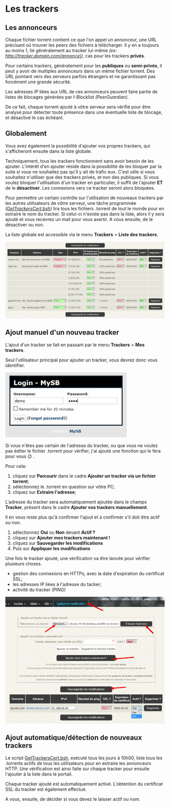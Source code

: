 # Les trackers

## Les annonceurs

Chaque fichier torrent contient ce que l'on appel un annonceur, une URL précisant où trouver les peers des fichiers à télécharger. Il y en a toujours au moins 1, lié généralement au tracker lui-même _\(ex: http://tracker.domain.com/annonce\)_, cas pour les trackers **privés**.

Pour certains trackers, généralement pour les **publiques** ou **semi-privés**, il peut y avoir de multiples annonceurs dans un même fichier torrent. Des URL pointant vers des serveurs parfois étrangers et ne garantissant pas forcément une grande sécurité.

Les adresses IP liées aux URL de ces annonceurs peuvent faire partie de listes de blocages générées par I-Blocklist _\(PeerGuardian\)_.

De ce fait, chaque torrent ajouté à vôtre serveur sera vérifié pour être analysé pour détecter toute présence dans une éventuelle liste de blocage, et désactivé le cas échéant.

## Globalement

Vous avez également la possibilité d'ajouter vos propres trackers, qui s'afficheront ensuite dans la liste globale.

Techniquement, tous les trackers fonctionnent sans avoir besoin de les ajouter. L’intérêt d'en ajouter réside dans la possibilité de les bloquer par la suite si vous ne souhaitez pas qu'il y ait de trafic eux. C'est utile si vous souhaitez n'utiliser que des trackers privés, et non des publiques. Si vous voulez bloquer l'utilisation d'un tracker en particulier, il suffit de l'ajouter **ET** de le **désactiver**. Les connexions vers ce tracker seront alors bloquées.

Pour permettre un certain contrôle sur l'utilisation de nouveaux trackers par les autres utilisateurs de vôtre serveur, une tâche programmée _\(_[_GetTrackersCert.bsh_](https://mysb.gitbook.io/dov5.4_fr3_fr/le-portail/binaires-and-scripts)_\)_ lira tous les fichiers .torrent de tout le monde pour en extraire le nom du tracker. Si celui-ci n'existe pas dans la liste, alors il y sera ajouté et vous recevrez un mail pour vous avertir. A vous ensuite, de le désactiver ou non.

La liste globale est accessible via le menu **Trackers** &gt; **Liste des trackers**.

![](../.gitbook/assets/trackers_list.jpg)

## Ajout manuel d'un nouveau tracker

L'ajout d'un tracker se fait en passant par le menu **Trackers** &gt; **Mes trackers**.

Seul l'utilisateur principal pour ajouter un tracker, vous devrez donc vous identifier.

![](../.gitbook/assets/admin_login.jpg)

Si vous n'êtes pas certain de l'adresse du tracker, ou que vous ne voulez pas éditer le fichier .torrent pour vérifier, j'ai ajouté une fonction qui le fera pour vous 😉 .

Pour cela:

1. cliquez sur **Parcourir** dans le cadre **Ajouter un tracker via un fichier torrent**;
2. sélectionnez le .torrent en question sur vôtre PC;
3. cliquez sur **Extraire l'adresse**;

L'adresse du tracker sera automatiquement ajoutée dans le champs **Tracker**, présent dans le cadre **Ajouter vos trackers manuellement**.

Il en vous reste plus qu'à confirmer l'ajout et à confirmer s'il doit être actif ou non.

1. sélectionnez **Oui** ou **Non** devant **Actif ?**
2. cliquez sur **Ajouter mes trackers maintenant !**
3. cliquez sur **Sauvegarder les modifications**
4. Puis sur **Appliquer les modifications**

Une fois le tracker ajouté, une vérification va être lancée pour vérifier plusieurs choses.

* gestion des connexions en HTTPs, avec la date d'expiration du certificat SSL;
* les adresses IP liées à l'adresse du tacker;
* activité du tracker _\(PING\)_

![](../.gitbook/assets/trackers_extract.jpg)

## Ajout automatique/détection de nouveaux trackers

Le script [GetTrackersCert.bsh](https://mysb.gitbook.io/doc/v/v5.4_fr/mysb-en-detail/binaires-and-scripts#les-scripts-usuels), exécuté tous les jours à 10h00, liste tous les .torrents actifs de tous les utilisateurs pour en extraire les annonceurs HTTP. Une vérification est ainsi faite sur chaque tracker pour ensuite l'ajouter à la liste dans le portail.

Chaque tracker ajouté est automatiquement activé. L'obtention du certificat SSL du tracker est également effectué.

A vous, ensuite, de décider si vous devez le laisser actif ou nom.

